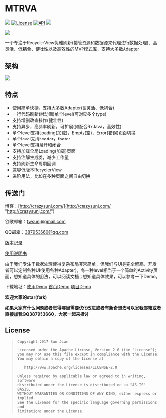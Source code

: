 # MTRVA

[![](https://travis-ci.org/crazysunj/MultiTypeRecyclerViewAdapter.svg?branch=master)](https://travis-ci.org/crazysunj/MultiTypeRecyclerViewAdapter)
[![License](https://img.shields.io/badge/license-Apache%202-brightgreen.svg)](https://www.apache.org/licenses/LICENSE-2.0)
[![API](https://img.shields.io/badge/API-14%2B-brightgreen.svg?style=flat)](https://android-arsenal.com/api?level=14)
[![](https://img.shields.io/github/release/crazysunj/MultiTypeRecyclerViewAdapter.svg)](https://github.com/crazysunj/MultiTypeRecyclerViewAdapter/releases)

![](https://github.com/crazysunj/crazysunj.github.io/blob/master/img/mtrva_logo.png)

一个专注于RecyclerView优雅刷新(接管资源和数据源来代理进行数据处理)、高灵活、低耦合、健壮性以及高效性的MVP模式库，支持大多数Adapter

## 架构

![](https://github.com/crazysunj/crazysunj.github.io/blob/master/img/mtrva_architecture.png)

## 特点

* 使用简单快捷，支持大多数Adapter(高灵活、低耦合)
* 一行代码刷新(附动画)单个level(可对应多个type)
* 支持增删改查操作(健壮性)
* 支持异步，高频率刷新，可扩展(如配合RxJava，高效性)
* 单个level支持Loading(加载)，Empty(空)，Error(错误)页面切换
* 单个level支持header，footer
* 单个level支持展开和闭合
* 支持加载全局Loading(加载)页面
* 支持注解生成类，减少工作量
* 支持刷新生命周期回调
* 兼容低版本RecyclerView
* 进阶用法，比如在多种页面之间自由切换

## 传送门

博客：[http://crazysunj.com/](http://crazysunj.com/ "http://crazysunj.com/")

谷歌邮箱：twsunj@gmail.com

QQ邮箱：387953660@qq.com

[版本记录](https://github.com/crazysunj/MultiTypeRecyclerViewAdapter/releases)

[使用说明书](http://crazysunj.com/2017/08/14/MTRVA%E4%BD%BF%E7%94%A8%E8%AF%B4%E6%98%8E%E4%B9%A6/)

由于我们专注于数据处理使得复杂布局非常简单，但我们与UI是完全解耦，开发者可以定制各种UI(使用各种Adapter)，每一种level相当于一个简单的Activity页面，想知道具体的用法，可以阅读文档；想知道具体效果，可以参考一下Demo。

下载地址：[使用Demo](https://www.pgyer.com/LAZn "https://www.pgyer.com/LAZn") [首页Demo](https://www.pgyer.com/sOVg "https://www.pgyer.com/sOVg") [项目Demo](https://www.pgyer.com/EbHS "https://www.pgyer.com/EbHS")

**欢迎大家的star(fork)**

**如果大家有什么问题或者觉得哪里需要优化改进或者有新奇想法可以发我邮箱或者直接加我QQ387953660，大家一起来探讨**

## License

> ```
> Copyright 2017 Sun Jian
>
> Licensed under the Apache License, Version 2.0 (the "License");
> you may not use this file except in compliance with the License.
> You may obtain a copy of the License at
>
>    http://www.apache.org/licenses/LICENSE-2.0
>
> Unless required by applicable law or agreed to in writing, software
> distributed under the License is distributed on an "AS IS" BASIS,
> WITHOUT WARRANTIES OR CONDITIONS OF ANY KIND, either express or implied.
> See the License for the specific language governing permissions and
> limitations under the License.
> ```





